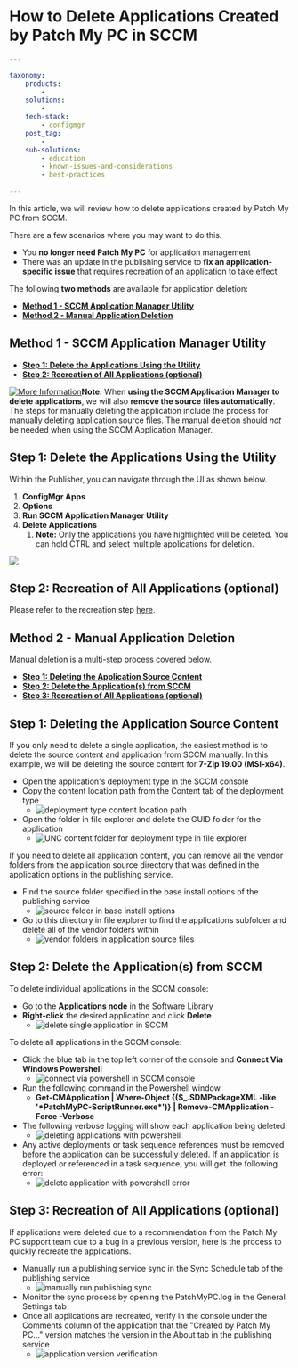 # How to Delete Applications Created by Patch My PC in SCCM

```yaml
---

taxonomy:
    products:
        - 
    solutions:
        - 
    tech-stack:
        - configmgr
    post_tag:
        - 
    sub-solutions:
        - education
        - known-issues-and-considerations
        - best-practices
        
---
```

In this article, we will review how to delete applications created by Patch My PC from SCCM.

There are a few scenarios where you may want to do this.

- You **no longer need Patch My PC** for application management
- There was an update in the publishing service to **fix an application-specific issue** that requires recreation of an application to take effect

The following **two methods** are available for application deletion:

- **[Method 1 - SCCM Application Manager Utility](https://patchmypc.com/how-to-delete-applications-created-by-patch-my-pc-in-sccm#Method-1-SCCM-AppManUtil)**
- **[Method 2 - Manual Application Deletion](https://patchmypc.com/how-to-delete-applications-created-by-patch-my-pc-in-sccm#Method2-Manual-App-Deletion)**

## Method 1 - SCCM Application Manager Utility

- **[Step 1: Delete the Applications Using the Utility](#Delete-With-Util)**
- **[Step 2: Recreation of All Applications (optional)](#Recreate-Apps)**

[![More Information](/_images/more-info-icon.svg "More Information")](https://patchmypc.com/app/uploads/2025/05/more-info-icon.svg)**Note:** When **using the SCCM Application Manager to delete applications**, we will also **remove the source files automatically**. The steps for manually deleting the application include the process for manually deleting application source files. The manual deletion should _not_ be needed when using the SCCM Application Manager.

## Step 1: Delete the Applications Using the Utility

Within the Publisher, you can navigate through the UI as shown below.

1. **ConfigMgr Apps**
2. **Options**
3. **Run SCCM Application Manager Utility**
4. **Delete Applications** 
    1. **Note:** Only the applications you have highlighted will be deleted. You can hold CTRL and select multiple applications for deletion.

![](/_images/Sccm-AppMan-Util.png)

## Step 2: Recreation of All Applications (optional)

Please refer to the recreation step [here](#Recreate-Apps).

## Method 2 - Manual Application Deletion

Manual deletion is a multi-step process covered below.

- **[Step 1: Deleting the Application Source Content](#Delete-Source-Content)**
- **[Step 2: Delete the Application(s) from SCCM](#Delete-From-SCCM)**
- **[Step 3: Recreation of All Applications (optional)](#Recreate-Apps)**

## Step 1: Deleting the Application Source Content

If you only need to delete a single application, the easiest method is to delete the source content and application from SCCM manually. In this example, we will be deleting the source content for **7-Zip 19.00 (MSI-x64)**.

- Open the application's deployment type in the SCCM console
- Copy the content location path from the Content tab of the deployment type
    - ![deployment type content location path](/_images/get-content-location-path-of-deployment-type.png "deployment type content location path")
- Open the folder in file explorer and delete the GUID folder for the application
    - ![UNC content folder for deployment type in file explorer](/_images/UNC-content-folder-deployment-type.png "UNC content folder for deployment type in file explorer")

If you need to delete all application content, you can remove all the vendor folders from the application source directory that was defined in the application options in the publishing service.

- Find the source folder specified in the base install options of the publishing service
    - ![source folder in base install options](/_images/source-folder-base-install-options.png "source folder in base install options")
- Go to this directory in file explorer to find the applications subfolder and delete all of the vendor folders within
    - ![vendor folders in application source files](/_images/vendor-folders-application-source-files.png "vendor folders in application source files")

## Step 2: Delete the Application(s) from SCCM

To delete individual applications in the SCCM console:

- Go to the **Applications node** in the Software Library
- **Right-click** the desired application and click **Delete**
    - ![delete single application in SCCM](/_images/delete-single-app-in-SCCM.png "delete single application in SCCM")

To delete all applications in the SCCM console:

- Click the blue tab in the top left corner of the console and **Connect Via Windows Powershell**
    - ![connect via powershell in SCCM console](/_images/SCCM-connect-via-powershell.png "connect via powershell in SCCM console")
- Run the following command in the Powershell window
    - **Get-CMApplication | Where-Object {($\_.SDMPackageXML -like '\*PatchMyPC-ScriptRunner.exe\*')} | Remove-CMApplication -Force -Verbose**
- The following verbose logging will show each application being deleted:
    - ![deleting applications with powershell](/_images/power-shell-application-deleting.png "deleting applications with powershell")
- Any active deployments or task sequence references must be removed before the application can be successfully deleted. If an application is deployed or referenced in a task sequence, you will get  the following error:
    - ![delete application with powershell error](/_images/powershell-delete-app-error.png "delete application with powershell error")

## Step 3: Recreation of All Applications (optional)

If applications were deleted due to a recommendation from the Patch My PC support team due to a bug in a previous version, here is the process to quickly recreate the applications.

- Manually run a publishing service sync in the Sync Schedule tab of the publishing service
    - ![manually run publishing sync](/_images/manually-run-publishing-sync.png "manually run publishing sync")
- Monitor the sync process by opening the PatchMyPC.log in the General Settings tab
- Once all applications are recreated, verify in the console under the Comments column of the application that the "Created by Patch My PC..." version matches the version in the About tab in the publishing service
    - ![application version verification](/_images/application-version-verification.png "application version verification")